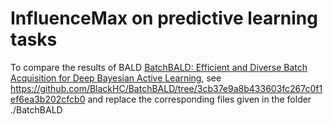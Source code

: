 # InfluenceMax on predictive learning tasks

To compare the results of BALD [BatchBALD: Efficient and Diverse Batch Acquisition for Deep Bayesian Active Learning](https://arxiv.org/abs/1906.08158), see https://github.com/BlackHC/BatchBALD/tree/3cb37e9a8b433603fc267c0f1ef6ea3b202cfcb0 and replace the corresponding files given in the folder ./BatchBALD

 
